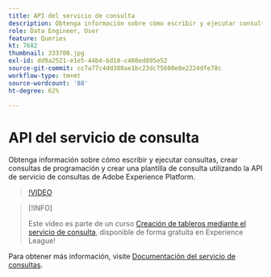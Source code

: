 ```yaml
---
title: API del servicio de consulta
description: Obtenga información sobre cómo escribir y ejecutar consultas, crear consultas de programación y crear una plantilla de consulta utilizando la API de servicio de consultas de Adobe Experience Platform.
role: Data Engineer, User
feature: Queries
kt: 7682
thumbnail: 333700.jpg
exl-id: dd9a2521-e1e5-44b4-bd10-c460ed895e52
source-git-commit: cc7a77c4dd380ae1bc23dc75608e8e2224dfe78c
workflow-type: tm+mt
source-wordcount: '88'
ht-degree: 62%

---
```


# API del servicio de consulta

Obtenga información sobre cómo escribir y ejecutar consultas, crear consultas de programación y crear una plantilla de consulta utilizando la API de servicio de consultas de Adobe Experience Platform.

>[!VIDEO](https://video.tv.adobe.com/v/333700?quality=12&learn=on)

>[!INFO]
>
> Este vídeo es parte de un curso [Creación de tableros mediante el servicio de consulta](https://experienceleague.adobe.com/?recommended=ExperiencePlatform-D-1-2021.1.qsvc.dash), disponible de forma gratuita en Experience League!

Para obtener más información, visite [Documentación del servicio de consultas](https://experienceleague.adobe.com/docs/experience-platform/query/home.html?lang=es).

